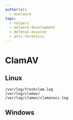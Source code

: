 ```yaml
---
author(s):
  - Userware
tags:
  - helpers
  - malware-development
  - defense-evasion
  - anti-forensics
---
```

# ClamAV

## Linux

```
/var/log/freshclam.log
/var/log/clamav/
/var/log/clamav/clamonacc.log
```

## Windows

```

```